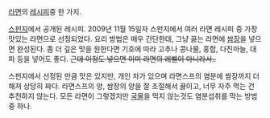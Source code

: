 [라면](%EB%9D%BC%EB%A9%B4.md)의 [레시피](%EB%A0%88%EC%8B%9C%ED%94%BC.md)중 한
가지.

[스펀지](%EC%8A%A4%ED%8E%80%EC%A7%80.md)에서 공개된 레시피. 2009년 11월 15일자 스펀지에서 여러 라면
레시피 중 가장 맛있는 라면으로 선정되었다. 요리 방법은 매우 간단한데, 그냥 끓는 라면에
[쌈장](%EC%8C%88%EC%9E%A5.md)을 넣으면 완성된다. 좀 더 깊은 맛을 원한다면 기호에 따라 고추나 콩나물, 홍합,
다진마늘, 대파 등을 넣어도 좋다. <del>근데 이정도 넣으면 이미 라면의 레벨이 아니라서..</del>

스펀지에서 선정된 만큼 맛은 있지만, 개인 차가 있으며 라면스프의 염분에 쌈장까지 더해져 상당히 짜다. 라면스프의 양, 쌈장의 양을 잘
조절해서 끓이고, 너무 자주 먹는 건 추천하지 않는다. 모든 라면이 그렇겠지만 [국물](%EA%B5%AD%EB%AC%BC.md)을 먹지
않는것도 염분섭취를 막는 방법중 하나.

